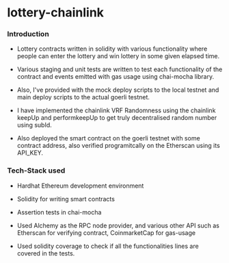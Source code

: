 # lottery-chainlink

<h3>Introduction</h3>

- Lottery contracts written in solidity with various functionality where people can enter the lottery and win lottery in some given elapsed time.

- Various staging and unit tests are written to test each functionality of the contract and events emitted with gas usage using chai-mocha library.
- Also, I've provided with the mock deploy scripts to the local testnet and main deploy scripts to the actual goerli testnet.
- I have implemented the chainlink VRF Randomness using the chainlink keepUp and performkeepUp to get truly decentralised random number using subId.
- Also deployed the smart contract on the goerli testnet with some contract address, also verified programitcally on the Etherscan using its API_KEY.

<h3>Tech-Stack used</h3>

- Hardhat Ethereum development environment

- Solidity for writing smart contracts
- Assertion tests in chai-mocha
- Used Alchemy as the RPC node provider, and various other API such as Etherscan for verifying contract, CoinmarketCap for gas-usage
- Used solidity coverage to check if all the functionalities lines are covered in the tests.


